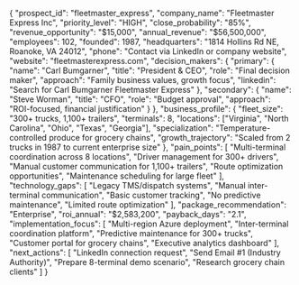 {
  "prospect_id": "fleetmaster_express",
  "company_name": "Fleetmaster Express Inc",
  "priority_level": "HIGH",
  "close_probability": "85%",
  "revenue_opportunity": "$15,000",
  "annual_revenue": "$56,500,000",
  "employees": 102,
  "founded": 1987,
  "headquarters": "1814 Hollins Rd NE, Roanoke, VA 24012",
  "phone": "Contact via LinkedIn or company website",
  "website": "fleetmasterexpress.com",
  "decision_makers": {
    "primary": {
      "name": "Carl Bumgarner",
      "title": "President & CEO",
      "role": "Final decision maker",
      "approach": "Family business values, growth focus",
      "linkedin": "Search for Carl Bumgarner Fleetmaster Express"
    },
    "secondary": {
      "name": "Steve Worman", 
      "title": "CFO",
      "role": "Budget approval",
      "approach": "ROI-focused, financial justification"
    }
  },
  "business_profile": {
    "fleet_size": "300+ trucks, 1,100+ trailers",
    "terminals": 8,
    "locations": ["Virginia", "North Carolina", "Ohio", "Texas", "Georgia"],
    "specialization": "Temperature-controlled produce for grocery chains",
    "growth_trajectory": "Scaled from 2 trucks in 1987 to current enterprise size"
  },
  "pain_points": [
    "Multi-terminal coordination across 8 locations",
    "Driver management for 300+ drivers", 
    "Manual customer communication for 1,100+ trailers",
    "Route optimization opportunities",
    "Maintenance scheduling for large fleet"
  ],
  "technology_gaps": [
    "Legacy TMS/dispatch systems",
    "Manual inter-terminal communication", 
    "Basic customer tracking",
    "No predictive maintenance",
    "Limited route optimization"
  ],
  "package_recommendation": "Enterprise",
  "roi_annual": "$2,583,200",
  "payback_days": "2.1",
  "implementation_focus": [
    "Multi-region Azure deployment",
    "Inter-terminal coordination platform",
    "Predictive maintenance for 300+ trucks",
    "Customer portal for grocery chains",
    "Executive analytics dashboard"
  ],
  "next_actions": [
    "LinkedIn connection request",
    "Send Email #1 (Industry Authority)",
    "Prepare 8-terminal demo scenario",
    "Research grocery chain clients"
  ]
}